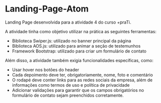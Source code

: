 # Landing-Page-Atom
Landing Page desenvolvida para a atividade 4 do curso +praTi.

A atividade tinha como objetivo utilizar na prática as seguintes ferramentas:
- Biblioteca Swiper.js: utilizado no banner principal da página
- Biblioteca AOS.js: utilizado para animar a seção de testemunhos
- Framework Bootstrap: utilizado para criar um formulário de contato

Além disso, a atividade também exigia funcionalidades específicas, como:
 - Usar hover nos botões do header
 - Cada depoimento deve ter, obrigatoriamente, nome, foto e comentário
 - O rodapé deve conter links para as redes sociais da empresa, além de informações como termos de uso e política de privacidade
 - Adicionar validações para garantir que os campos obrigatórios no formulário de contato sejam preenchidos corretamente.
